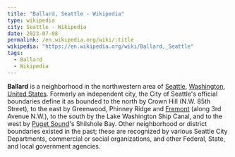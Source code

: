 ```yaml
---
title: "Ballard, Seattle - Wikipedia"
type: wikipedia
city: Seattle - Wikipedia
date: 2023-07-08
permalink: /en.wikipedia.org/wiki/:title
wikipedia: "https://en.wikipedia.org/wiki/Ballard,_Seattle"
tags:
  - Ballard
  - Wikipedia
---
```

**Ballard** is a neighborhood in the northwestern area of [Seattle](/en.wikipedia.org/wiki/Seattle), [Washington]([Washington](/en.wikipedia.org/wiki/Washington_(state))), [United States](/en.wikipedia.org/wiki/United_States). Formerly an independent city, the City of Seattle's official boundaries define it as bounded to the north by Crown Hill (N.W. 85th Street), to the east by Greenwood, Phinney Ridge and [Fremont](/en.wikipedia.org/wiki/Fremont,_Seattle) (along 3rd Avenue N.W.), to the south by the Lake Washington Ship Canal, and to the west by [Puget Sound](/en.wikipedia.org/wiki/Puget_Sound)'s Shilshole Bay. Other neighborhood or district boundaries existed in the past; these are recognized by various Seattle City Departments, commercial or social organizations, and other Federal, State, and local government agencies.